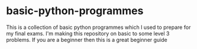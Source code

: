 # basic-python-programmes
This is a collection of basic python programmes which I used to prepare for my final exams. I'm making this repository on basic to some level 3 problems. If you are a beginner then this is a great beginner guide
